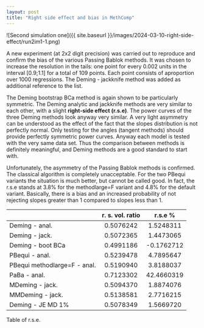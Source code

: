 ```yaml
---
layout: post
title: "Right side effect and bias in MethComp"
---
```


![Second simulation one]({{ site.baseurl }}/images/2024-03-10-right-side-effect/run2im1-1.png)

A new experiment (at 2x2 digit precision) was carried out to reproduce
and confirm the bias of the various Passing Bablok methods. It was
chosen to increase the resolution in the tails: one point for every
0.002 units in the interval \[0.9;1.1\] for a total of 109 points. Each
point consists of aproportion over 1000 regressions. The Deming -
jackknife method was added as additional reference to the list.

The Deming bootstrap BCa method is again shown to be particularly
symmetric. The Deming analytic and jackknife methods are very similar to
each other, with a slight **right-side effect (r.s.e)**. The power
curves of the three Deming methods look anyway very similar. A very
light asymmetry can be understood as the effect of the fact that the
slopes distribution is not perfectly normal. Only testing for the angles
(tangent methods) should provide perfectly symmetric power curves.
Anyway each model is tested with the very same data set. Thus the
comparison between methods is definitely meaningful, and Deming methods
are a good standard to start with.

Unfortunately, the asymmetry of the Passing Bablok methods is confirmed.
The classical algorithm is completely unacceptable. For the two PBequi
variants the situation is much better, but cannot be called good. In
fact, the r.s.e stands at 3.8% for the methodlarge=F variant and 4.8%
for the default variant. Basically, there is a bias and an increased
probability of not rejecting slopes greater than 1 compared to slopes
less than 1.


|                              | r. s.  vol. ratio |  r.s.e %   |
|:-----------------------------|:-----------------:|:----------:|
| Deming - anal.               |     0.5076242     | 1.5248311  |
| Deming - jack.               |     0.5072365     | 1.4473065  |
| Deming - boot BCa            |     0.4991186     | -0.1762712 |
| PBequi - anal.               |     0.5239478     | 4.7895647  |
| PBequi methodlarge=F - anal. |     0.5190940     | 3.8188037  |
| PaBa - anal.                 |     0.7123302     | 42.4660319 |
| MDeming - jack.              |     0.5094370     | 1.8874076  |
| MMDeming - jack.             |     0.5138581     | 2.7716215  |
| Deming - JE MD 1%            |     0.5078349     | 1.5669720  |

Table of r.s.e.


